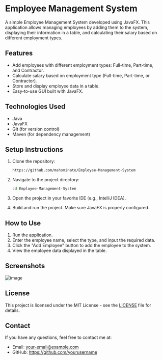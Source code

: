 # Employee Management System

A simple Employee Management System developed using JavaFX. This application allows managing employees by adding them to the system, displaying their information in a table, and calculating their salary based on different employment types.

## Features

- Add employees with different employment types: Full-time, Part-time, and Contractor.
- Calculate salary based on employment type (Full-time, Part-time, or Contractor).
- Store and display employee data in a table.
- Easy-to-use GUI built with JavaFX.

## Technologies Used

- Java
- JavaFX
- Git (for version control)
- Maven (for dependency management)

## Setup Instructions

1. Clone the repository:
    ```bash
    https://github.com/mahominato/Employee-Management-System
    ```

2. Navigate to the project directory:
    ```bash
    cd Employee-Management-System
    ```

3. Open the project in your favorite IDE (e.g., IntelliJ IDEA).

4. Build and run the project. Make sure JavaFX is properly configured.

## How to Use

1. Run the application.
2. Enter the employee name, select the type, and input the required data.
3. Click the "Add Employee" button to add the employee to the system.
4. View the employee data displayed in the table.

## Screenshots

![image](https://github.com/user-attachments/assets/e323d2b2-e307-477b-a0ec-2278a21e887b)


## License

This project is licensed under the MIT License - see the [LICENSE](LICENSE) file for details.

## Contact

If you have any questions, feel free to contact me at:
- Email: your-email@example.com
- GitHub: https://github.com/yourusername
